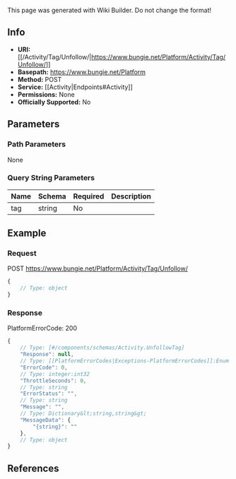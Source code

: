 <span class="wiki-builder">This page was generated with Wiki Builder. Do not change the format!</span>

## Info


* **URI:** [[/Activity/Tag/Unfollow/|https://www.bungie.net/Platform/Activity/Tag/Unfollow/]]
* **Basepath:** https://www.bungie.net/Platform
* **Method:** POST
* **Service:** [[Activity|Endpoints#Activity]]
* **Permissions:** None
* **Officially Supported:** No

## Parameters
### Path Parameters
None

### Query String Parameters
Name | Schema | Required | Description
---- | ------ | -------- | -----------
tag | string | No | 

## Example
### Request
POST https://www.bungie.net/Platform/Activity/Tag/Unfollow/
```javascript
{
    // Type: object
}

```

### Response
PlatformErrorCode: 200
```javascript
{
    // Type: [#/components/schemas/Activity.UnfollowTag]
    "Response": null,
    // Type: [[PlatformErrorCodes|Exceptions-PlatformErrorCodes]]:Enum
    "ErrorCode": 0,
    // Type: integer:int32
    "ThrottleSeconds": 0,
    // Type: string
    "ErrorStatus": "",
    // Type: string
    "Message": "",
    // Type: Dictionary&lt;string,string&gt;
    "MessageData": {
        "{string}": ""
    },
    // Type: object
}

```

## References
